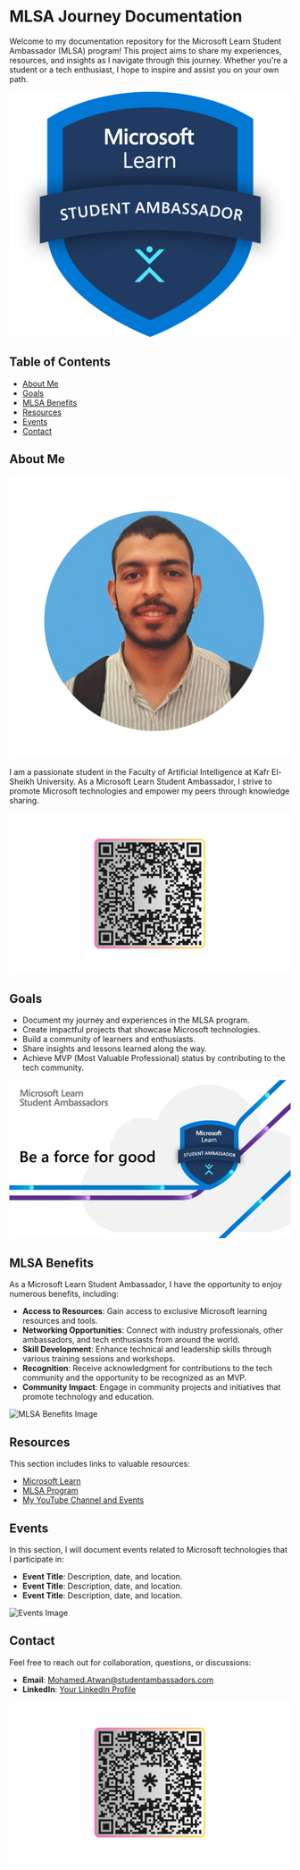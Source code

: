 # MLSA Journey Documentation

Welcome to my documentation repository for the Microsoft Learn Student Ambassador (MLSA) program! This project aims to share my experiences, resources, and insights as I navigate through this journey. Whether you're a student or a tech enthusiast, I hope to inspire and assist you on your own path.

![MLSA Logo](./img/MLSA.png) 

## Table of Contents

- [About Me](#about-me)
- [Goals](#goals)
- [MLSA Benefits](#mlsa-benefits)
- [Resources](#resources)
- [Events](#events)
- [Contact](#contact)

## About Me
![About Me Image](./img/1.png)

I am a passionate student in the Faculty of Artificial Intelligence at Kafr El-Sheikh University. As a Microsoft Learn Student Ambassador, I strive to promote Microsoft technologies and empower my peers through knowledge sharing.

![About Me Image](./img/Mo7amed3twan.png) 


## Goals

- Document my journey and experiences in the MLSA program.
- Create impactful projects that showcase Microsoft technologies.
- Build a community of learners and enthusiasts.
- Share insights and lessons learned along the way.
- Achieve MVP (Most Valuable Professional) status by contributing to the tech community.

![Goals Image](./img/MLSA.jpg) <!-- Replace with actual image link -->

## MLSA Benefits

As a Microsoft Learn Student Ambassador, I have the opportunity to enjoy numerous benefits, including:

- **Access to Resources**: Gain access to exclusive Microsoft learning resources and tools.
- **Networking Opportunities**: Connect with industry professionals, other ambassadors, and tech enthusiasts from around the world.
- **Skill Development**: Enhance technical and leadership skills through various training sessions and workshops.
- **Recognition**: Receive acknowledgment for contributions to the tech community and the opportunity to be recognized as an MVP.
- **Community Impact**: Engage in community projects and initiatives that promote technology and education.

![MLSA Benefits Image](link_to_benefits_image) <!-- Replace with actual image link -->

## Resources

This section includes links to valuable resources:

- [Microsoft Learn](https://learn.microsoft.com/?wt.mc_id=studentamb_352316)
- [MLSA Program](https://studentambassadors.microsoft.com/?wt.mc_id=studentamb_352316)
- [My YouTube Channel and Events](https://www.youtube.com/@mo7amed3twan)

## Events

In this section, I will document events related to Microsoft technologies that I participate in:

- **Event Title**: Description, date, and location.
- **Event Title**: Description, date, and location.
- **Event Title**: Description, date, and location.

![Events Image](link_to_events_image) <!-- Replace with actual image link -->

## Contact

Feel free to reach out for collaboration, questions, or discussions:

- **Email**: [Mohamed.Atwan@studentambassadors.com](mailto:Mohamed.Atwan@studentambassadors.com)
- **LinkedIn**: [Your LinkedIn Profile](https://www.linkedin.com/in/Mo7amed3twan)

![Contact Image](./img/Mo7amed3twan.png) 